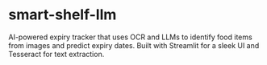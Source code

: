 # smart-shelf-llm
AI-powered expiry tracker that uses OCR and LLMs to identify food items from images and predict expiry dates. Built with Streamlit for a sleek UI and Tesseract for text extraction.
